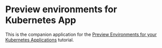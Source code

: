 # Preview environments for Kubernetes App

This is the companion application for the [Preview Environments for your Kubernetes Applications](https://okteto.com/docs/tutorials/preview-environments/) tutorial.
